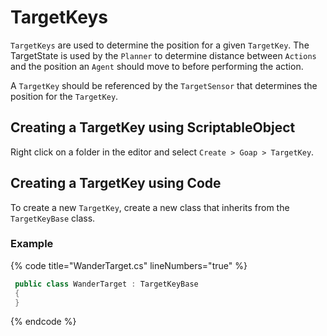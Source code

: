 ﻿# TargetKeys
`TargetKeys` are used to determine the position for a given `TargetKey`. The TargetState is used by the `Planner` to determine distance between `Actions` and the position an `Agent` should move to before performing the action.

A `TargetKey` should be referenced by the `TargetSensor` that determines the position for the `TargetKey`.

## Creating a TargetKey using ScriptableObject
Right click on a folder in the editor and select `Create > Goap > TargetKey`.

## Creating a TargetKey using Code
To create a new `TargetKey`, create a new class that inherits from the `TargetKeyBase` class.

### Example

{% code title="WanderTarget.cs" lineNumbers="true" %}
```csharp
 public class WanderTarget : TargetKeyBase
 {
 }
```
{% endcode %}
